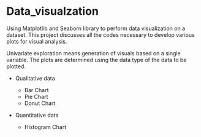 # Data_visualzation
Using Matplotlib and Seaborn library to perform data visualization on a dataset. This project discusses all the codes necessary to develop various plots for visual analysis.

Univariate exploration means generation of visuals based on a single variable.
The plots are determined using the data type of the data to be plotted.

* Qualitative data

  - Bar Chart
  - Pie Chart
  - Donut Chart
* Quantitative data
  - Histogram Chart
